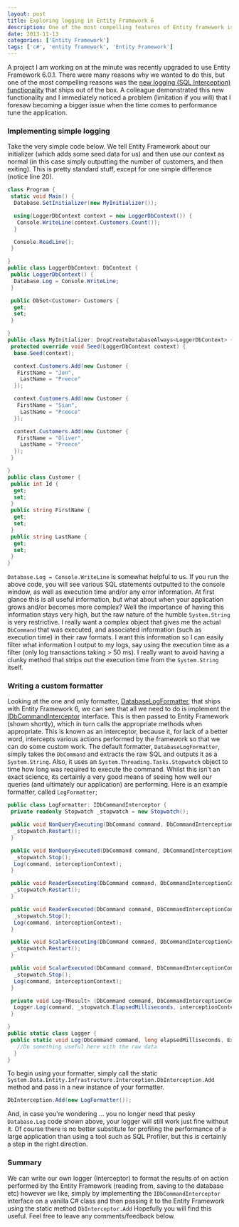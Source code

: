 ```yaml
---
layout: post
title: Exploring logging in Entity Framework 6
description: One of the most compelling features of Entity framework is the new logging (SQL Interception) functionality that ships out of the box.
date: 2013-11-13
categories: ['Entity Framework']
tags: ['c#', 'entity framework', 'Entity Framework']
---
```


A project I am working on at the minute was recently upgraded to use Entity Framework 6.0.1\. There were many reasons why we wanted to do this, but one of the most compelling reasons was the [new logging (SQL Interception) functionality](http://entityframework.codeplex.com/wikipage?title=Interception 'Entity Framework 6 SQL Interception') that ships out of the box. A colleague demonstrated this new functionality and I immediately noticed a problem (limitation if you will) that I foresaw becoming a bigger issue when the time comes to performance tune the application.

### Implementing simple logging

Take the very simple code below. We tell Entity Framework about our initializer (which adds some seed data for us) and then use our context as normal (in this case simply outputting the number of customers, and then exiting). This is pretty standard stuff, except for one simple difference (notice line 20).

```csharp
class Program {
 static void Main() {
  Database.SetInitializer(new MyInitializer());

  using(LoggerDbContext context = new LoggerDbContext()) {
   Console.WriteLine(context.Customers.Count());
  }

  Console.ReadLine();
 }

}
public class LoggerDbContext: DbContext {
 public LoggerDbContext() {
  Database.Log = Console.WriteLine;
 }

 public DbSet<Customer> Customers {
  get;
  set;
 }

}
public class MyInitializer: DropCreateDatabaseAlways<LoggerDbContext> {
 protected override void Seed(LoggerDbContext context) {
  base.Seed(context);

  context.Customers.Add(new Customer {
   FirstName = "Jon",
    LastName = "Preece"
  });

  context.Customers.Add(new Customer {
   FirstName = "Sian",
    LastName = "Preece"
  });

  context.Customers.Add(new Customer {
   FirstName = "Oliver",
    LastName = "Preece"
  });
 }

}
public class Customer {
 public int Id {
  get;
  set;
 }
 public string FirstName {
  get;
  set;
 }
 public string LastName {
  get;
  set;
 }
}
```

`Database.Log = Console.WriteLine` is somewhat helpful to us. If you run the above code, you will see various SQL statements outputted to the console window, as well as execution time and/or any error information. At first glance this is all useful information, but what about when your application grows and/or becomes more complex? Well the importance of having this information stays very high, but the raw nature of the humble `System.String` is very restrictive. I really want a complex object that gives me the actual `DbCommand` that was executed, and associated information (such as execution time) in their raw formats. I want this information so I can easily filter what information I output to my logs, say using the execution time as a filter (only log transactions taking > 50 ms). I really want to avoid having a clunky method that strips out the execution time from the `System.String` itself.

### Writing a custom formatter

Looking at the one and only formatter, [DatabaseLogFormatter](http://entityframework.codeplex.com/SourceControl/latest#src/EntityFramework/Infrastructure/Interception/DatabaseLogFormatter.cs), that ships with Entity Framework 6, we can see that all we need to do is implement the [IDbCommandInterceptor](http://entityframework.codeplex.com/SourceControl/latest#src/EntityFramework/Infrastructure/Interception/IDbCommandInterceptor.cs) interface. This is then passed to Entity Framework (shown shortly), which in turn calls the appropriate methods when appropriate. This is known as an interceptor, because it, for lack of a better word, intercepts various actions performed by the framework so that we can do some custom work. The default formatter, `DatabaseLogFormatter`, simply takes the `DbCommand` and extracts the raw SQL and outputs it as a `System.String`. Also, it uses an `System.Threading.Tasks.Stopwatch` object to time how long was required to execute the command. Whilst this isn't an exact science, its certainly a very good means of seeing how well our queries (and ultimately our application) are performing. Here is an example formatter, called `LogFormatter`;

```csharp
public class LogFormatter: IDbCommandInterceptor {
 private readonly Stopwatch _stopwatch = new Stopwatch();

 public void NonQueryExecuting(DbCommand command, DbCommandInterceptionContext<int> interceptionContext) {
  _stopwatch.Restart();
 }

 public void NonQueryExecuted(DbCommand command, DbCommandInterceptionContext<int> interceptionContext) {
  _stopwatch.Stop();
  Log(command, interceptionContext);
 }

 public void ReaderExecuting(DbCommand command, DbCommandInterceptionContext<DbDataReader> interceptionContext) {
  _stopwatch.Restart();
 }

 public void ReaderExecuted(DbCommand command, DbCommandInterceptionContext<DbDataReader> interceptionContext) {
  _stopwatch.Stop();
  Log(command, interceptionContext);
 }

 public void ScalarExecuting(DbCommand command, DbCommandInterceptionContext<object> interceptionContext) {
  _stopwatch.Restart();
 }

 public void ScalarExecuted(DbCommand command, DbCommandInterceptionContext<object> interceptionContext) {
  _stopwatch.Stop();
  Log(command, interceptionContext);
 }

 private void Log<TResult> (DbCommand command, DbCommandInterceptionContext<TResult> interceptionContext) {
  Logger.Log(command, _stopwatch.ElapsedMilliseconds, interceptionContext.Exception);
 }

}
public static class Logger {
 public static void Log(DbCommand command, long elapsedMilliseconds, Exception exception) {
   //Do something useful here with the raw data
  }
}
```

To begin using your formatter, simply call the static `System.Data.Entity.Infrastructure.Interception.DbInterception.Add` method and pass in a new instance of your formatter.

```csharp
DbInterception.Add(new LogFormatter());
```

And, in case you're wondering ... you no longer need that pesky `Database.Log` code shown above, your logger will still work just fine without it. Of course there is no better substitute for profiling the performance of a large application than using a tool such as SQL Profiler, but this is certainly a step in the right direction.

### Summary

We can write our own logger (Interceptor) to format the results of on action performed by the Entity Framework (reading from, saving to the database etc) however we like, simply by implementing the `IDbCommandInterceptor` interface on a vanilla C# class and then passing it to the Entity Framework using the static method `DbInterceptor.Add` Hopefully you will find this useful. Feel free to leave any comments/feedback below.
